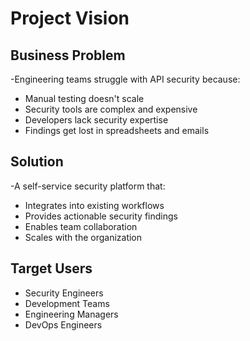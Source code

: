 # Project Vision

## Business Problem
-Engineering teams struggle with API security because:
- Manual testing doesn't scale
- Security tools are complex and expensive  
- Developers lack security expertise
- Findings get lost in spreadsheets and emails

## Solution
-A self-service security platform that:
- Integrates into existing workflows
- Provides actionable security findings
- Enables team collaboration
- Scales with the organization

## Target Users
- Security Engineers
- Development Teams  
- Engineering Managers
- DevOps Engineers